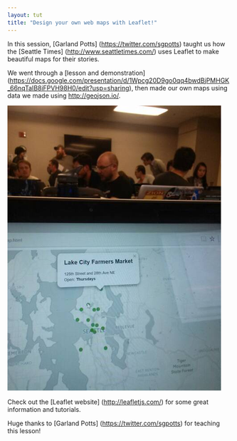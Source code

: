 ```yaml
---
layout: tut
title: "Design your own web maps with Leaflet!"
---
```


In this session, [Garland Potts] (https://twitter.com/sgpotts) taught us how the [Seattle Times] (http://www.seattletimes.com/) uses Leaflet to make beautiful maps for their stories.

We went through a [lesson and demonstration] (https://docs.google.com/presentation/d/1Wpcg20D9go0qq4bwdBjPMHGK_66nqTaIB8iFPVH98H0/edit?usp=sharing), then made our own maps using data we made using http://geojson.io/.

![leaflet map](/img/tut_leaflet.jpg)

Check out the [Leaflet website] (http://leafletjs.com/) for some great information and tutorials.

Huge thanks to [Garland Potts] (https://twitter.com/sgpotts) for teaching this lesson!

